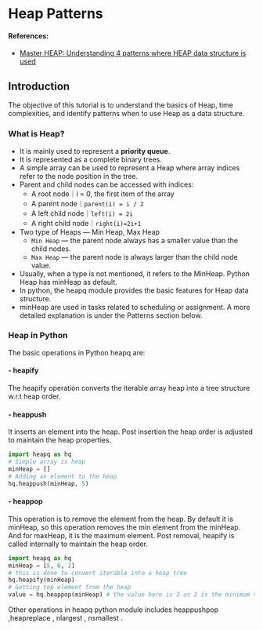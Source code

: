 # Heap Patterns

#### References:
- [Master HEAP: Understanding 4 patterns where HEAP data structure is used](https://leetcode.com/discuss/general-discussion/1127238/master-heap-by-solving-23-questions-in-4-patterns-category)


## Introduction
The objective of this tutorial is to understand the basics of Heap, time complexities, and identify patterns when to use Heap as a data structure.

### What is Heap?
- It is mainly used to represent a **priority queue**.
- It is represented as a complete binary trees.
- A simple array can be used to represent a Heap where array indices refer to the node position in the tree.
- Parent and child nodes can be accessed with indices:
  - A root node｜i = 0, the first item of the array
  - A parent node｜`parent(i) = i / 2`
  - A left child node｜`left(i) = 2i`
  - A right child node｜`right(i)=2i+1`
- Two type of Heaps — Min Heap, Max Heap
  - `Min Heap` — the parent node always has a smaller value than the child nodes.
  - `Max Heap` — the parent node is always larger than the child node value.
- Usually, when a type is not mentioned, it refers to the MinHeap. Python Heap has minHeap as default.
- In python, the heapq module provides the basic features for Heap data structure.
- minHeap are used in tasks related to scheduling or assignment. A more detailed explanation is under the Patterns section below.


### Heap in Python
 The basic operations in Python heapq are:
 #### - heapify
 The heapify operation converts the iterable array heap into a tree structure w.r.t heap order.
 #### - heappush
 It inserts an element into the heap. Post insertion the heap order is adjusted to maintain the heap properties.

  ```python
  import heapq as hq
  # Simple array is heap
  minHeap = []
  # Adding an element to the heap
  hq.heappush(minHeap, 5)
  ```

 #### - heappop
  This operation is to remove the element from the heap. By default it is minHeap, so this operation removes the min element from the minHeap. And for maxHeap, it is the maximum element. Post removal, heapify is called internally to maintain the heap order.

  ```python
  import heapq as hq
  minHeap = [5, 6, 2]
  # this is done to convert iterable into a heap tree
  hq.heapify(minHeap) 
  # Getting top element from the heap
  value = hq.heappop(minHeap) # the value here is 2 as 2 is the minimum value. 
  ```
Other operations in heapq python module includes heappushpop ,heapreplace , nlargest , nsmallest .



